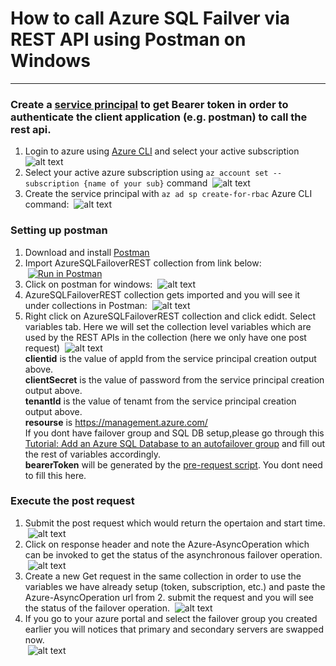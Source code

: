 
# How to call Azure SQL Failver via REST API using Postman on Windows
---
### Create a [service principal](https://docs.microsoft.com/en-us/azure/active-directory/develop/app-objects-and-service-principals#service-principal-object) to get Bearer token in order to authenticate the client application (e.g. postman) to call the rest api. 

1. Login to azure using [Azure CLI](https://docs.microsoft.com/en-us/cli/azure/install-azure-cli) and select your active subscription
&nbsp;![alt text](https://github.com/sinafakhraee/AzureSQL/blob/main/Failover/images/login.PNG)
2. Select your active azure subscription using `az account set --subscription {name of your sub}` command
&nbsp;![alt text](https://github.com/sinafakhraee/AzureSQL/blob/main/Failover/images/subs.PNG)
3. Create the service principal with `az ad sp create-for-rbac` Azure CLI command:
&nbsp;![alt text](https://github.com/sinafakhraee/AzureSQL/blob/main/Failover/images/create_sp.PNG)

### Setting up postman 
1. Download and install <a href="https://www.postman.com/downloads/" target="_blank">Postman</a> 
2. Import AzureSQLFailoverREST collection from link below:\
&nbsp;[![Run in Postman](https://run.pstmn.io/button.svg)](https://app.getpostman.com/run-collection/cf534305e7901550785d)
3. Click on postman for windows:
&nbsp;![alt text](https://github.com/sinafakhraee/AzureSQL/blob/main/Failover/images/postman.PNG)
4. AzureSQLFailoverREST collection gets imported and you will see it under collections in Postman:
&nbsp;![alt text](https://github.com/sinafakhraee/AzureSQL/blob/main/Failover/images/imported.PNG)
5. Right click on AzureSQLFailoverREST collection and click edidt. Select variables tab. Here we will set the collection level variables which are used by the REST APIs in the collection (here we only have one post request)
&nbsp;![alt text](https://github.com/sinafakhraee/AzureSQL/blob/main/Failover/images/vars.PNG)  
**clientid** is the value of appId from the service principal creation output above.\
**clientSecret** is the value of password from the service principal creation output above.\
**tenantId** is the value of tenamt from the service principal creation output above.\
**resourse** is https://management.azure.com/ \
If you dont have failover group and SQL DB setup,please go through this [Tutorial: Add an Azure SQL Database to an autofailover group](https://docs.microsoft.com/en-us/azure/azure-sql/database/failover-group-add-single-database-tutorial?tabs=azure-portal) and fill out the rest of variables accordingly. \
**bearerToken** will be generated by the [pre-request script](https://github.com/sinafakhraee/AzureSQL/blob/main/Failover/js/pre-request-script.js). You dont need to fill this here. 
### Execute the post request
1. Submit the post request which would return the opertaion and start time.
&nbsp;![alt text](https://github.com/sinafakhraee/AzureSQL/blob/main/Failover/images/post-request.PNG)
2. Click on response header and note the Azure-AsyncOperation which can be invoked to get the status of the asynchronous failover operation. 
&nbsp;![alt text](https://github.com/sinafakhraee/AzureSQL/blob/main/Failover/images/async.PNG)
3. Create a new Get request in the same collection in order to use the variables we have already setup (token, subscription, etc.) and paste the Azure-AsyncOperation url from 2. submit the request and you will see the status of the failover operation. 
&nbsp;![alt text](https://github.com/sinafakhraee/AzureSQL/blob/main/Failover/images/asyn-response.PNG)
4. If you go to your azure portal and select the failover group you created earlier you will notices that primary and secondary servers are swapped now.   
&nbsp;![alt text](https://github.com/sinafakhraee/AzureSQL/blob/main/Failover/images/servers-swapped.PNG)



